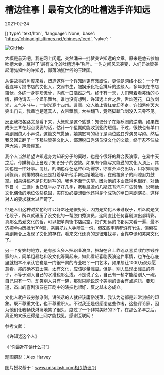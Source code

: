 # 槽边往事｜最有文化的吐槽选手许知远

2021-02-24

[{'type': 'text/html', 'language': None, 'base': 'https://chinadigitaltimes.net/chinese/feed', 'value': '

![GitHub](https://chinadigitaltimes.net/chinese/files/2021/02/post-662949-6036131e99a71.)

大概是前天吧，我在网上闲逛，突然涌来一批赞美许知远的文章。原来是他去参加吐槽大会，赢得了“最有文化的吐槽选手”称号。一时之间风云突变，人们开始赞美起清隽知性的许知远，鄙薄油腻世俗的王建国。

从讲故事的角度来看，塑造这样一个许知远更有戏剧性，更像是网络小说：一个守着连年亏损书店的文化人，文弱书生，被娱乐化社会排斥的边缘人，多年来在书店蛰伏，外练一身铜筋傲骨，内练一口浩然之气。终于有一天，人们带着看笑话的心情，把他请去一个娱乐舞台。谁也没有想到，许知远上台之后，舌灿莲花，口放剑光，文气冲斗牛，一剑光寒十四州。言罢，众人脸上青红变幻不定，许知远仰天大笑出门去，我辈岂是蓬蒿人，衣带飘飘，大袖翻飞，竟然脚踏飞剑没入云霄不见。

反正我把各路文章看下来，大概就是这个感觉：知识分子在娱乐圈的逆袭。如果做成头三章在起点发表的话，估计一个星期就能收到签约短信。不过，很快也有单口喜剧圈的人小声说，这篇文气贯通，嬉笑怒骂的稿子是两位脱口秀演员写的。然后我又回去翻了一下那些赞美文化人，鄙薄脱口秀演员没文化的文章，终于忍不住放声大笑，声震屋瓦。

我个人当然希望许知远身为知识分子的同时，也是个很好的舞台表演家。在易中天之后，传媒舞台上出现了知识分子的空缺。如果有个能写又能说的文化人顶上，其实也是一件好事。而且，的确也存在这种市场需求，你看齐泽克出场，口水如同暴风骤雨，前排的群众还是打着伞听他手舞足蹈地狂喷，在他捏鼻子的间隙用力鼓掌。如果讲稿不是许知远写的，我也不至于失望。因为他的本业做得也很好，对话节目《十三邀》也已经举办了好几季，我看最近的几期还有汽车广告赞助，说明他文化偶像的地位依然稳固，实在没必要想着他还得是个成功的单口喜剧演员，这样对人的要求就太过严苛了。

但是人们这种对文化的叶公好龙还是很好笑，因为是文化人来讲段子，所以就是文化段子，所以就碾压了没文化的一帮脱口秀演员，这简直比任何喜剧演出都精彩。真那么热爱文化的话，可以把单向街书店买空，把许知远的书都买来看一遍，最不济把单向历批发100套，亲朋好友人手赠送一份。但这些事情都没有发生，偏偏在喜剧舞台上发现了文化的存在，看来文化还真的是很难找寻，全靠李诞和笑果文化了。

另一个好笑的地方，是有那么多人把职业演员，把站在台上靠观众喜爱收门票钱养家的人，简单粗暴地和没文化等同起来，如此看轻喜剧表演这件事情，也许在心底里就根本不承认它也是一门很严肃的专业吧？一门艺术，如果想让1000万观众愿意看，那的确不宜太深，太有文化，应该尽量浅显。但是，别人显现出浅显的样子，不等于别人自己的水准也那么浅。不是说了么，自己有一桶才能给别人一碗。自己只有一勺，却笑别人只有一碗，那就只能说这个美丽的误会有点尴尬。要知道，杰出的喜剧演员在正剧中的演技也很好，反之却未必成立。

文化人就应该穷愁潦倒，讲笑话的人就应该庸俗浅薄，我认为这都是非常刻板的印象。既不尊重文化，也不尊重职人。不过我还是很感谢这些作者，这些评论家，因为他们让我畅快淋漓地笑了很久，度过了一个非常美好的下午。在那么多年之后，真正的欢乐还得是上网才能找见，感谢互联网！

参考文献：

《许知远这个人》

《“你最近在读什么书”》

题图摄影：Alex Harvey

图片授权基于：www.unsplash.com相关协议'}]